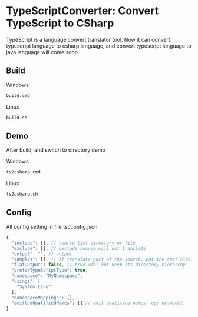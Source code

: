 # TypeScriptConverter: Convert TypeScript to CSharp
TypeScript is a language convert translator tool. Now it can convert typescript language to csharp language, and convert typescript language to java language will come soon.

## Build
Windows
```bash
build.cmd
```

Linux
```bash
build.sh
```

## Demo
After build, and switch to directory demo

Windows
```bash
ts2csharp.cmd
```

Linux
```bash
ts2csharp.sh
```


## Config
All config setting in file tscconfig.json
```js
{
  "include": [], // source list directory or file
  "exclude": [], // exclude source will not translate
  "output": "", // output
  "samples": [], // If translate part of the source, put the root class name here
  "flatOutput": false, // true will not keep its directory hierarchy
  "preferTypeScriptType": true,
  "namespace": "MyNamespace",
  "usings": [
    "System.Linq"
  ],
  "namespaceMappings": [],
  "omittedQualifiedNames": [] // omit qualified names, eg: dv.model
}
```